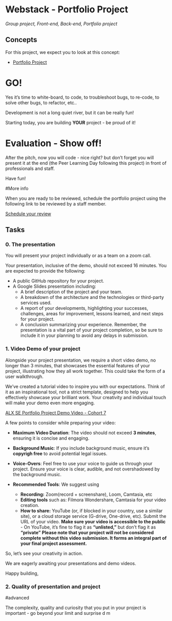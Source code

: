 # Webstack - Portfolio Project
_Group project, Front-end, Back-end, Portfolio project_
## Concepts
For this project, we expect you to look at this concept:

* [Portfolio Project](https://github.com/Chukwukaoranile/my_docs/blob/main/alx_concepts/portfolio_project.md)


# GO!

Yes it’s time to white-board, to code, to troubleshoot bugs, to re-code, to solve other bugs, to refactor, etc..

Development is not a long quiet river, but it can be really fun!

Starting today, you are building **YOUR** project - be proud of it!

# Evaluation - Show off!

After the pitch, now you will code - nice right? but don’t forget you will present it at the end (the Peer Learning Day following this project) in front of professionals and staff.

Have fun!

#More info

When you are ready to be reviewed, schedule the portfolio project using the following link to be reviewed by a staff member.

[Schedule your review](https://calendly.com/alx-se-mentors/specialisation-portfolio-project-review?month=2023-10)

## Tasks
### 0. The presentation

You will present your project individually or as a team on a zoom call.

Your presentation, inclusive of the demo, should not exceed 16 minutes. You are expected to provide the following:

- A public GitHub repository for your project.
- A Google Slides presentation including:
	- A brief description of the project and your team.
	- A breakdown of the architecture and the technologies or third-party services used.
	- A report of your developments, highlighting your successes, challenges, areas for improvement, lessons learned, and next steps for your project.
	- A conclusion summarizing your experience.
Remember, the presentation is a vital part of your project completion, so be sure to include it in your planning to avoid any delays in submission.

### 1. Video Demo of your project
Alongside your project presentation, we require a short video demo, no longer than 3 minutes, that showcases the essential features of your project, illustrating how they all work together. This could take the form of a user walkthrough.

We’ve created a tutorial video to inspire you with our expectations. Think of it as an inspirational tool, not a strict template, designed to help you effectively showcase your brilliant work. Your creativity and individual touch will make your demo even more engaging.

[ALX SE Portfolio Project Demo Video -  Cohort 7](https://img.youtube.com/vi/PYCxct2e0zI/0.jpg)



A few points to consider while preparing your video:

- **Maximum Video Duration**: The video should not exceed **3 minutes**, ensuring it is concise and engaging.

- **Background Music**: If you include background music, ensure it’s **copyrigh free** to avoid potential legal issues.

- **Voice-Overs**: Feel free to use your voice to guide us through your project. Ensure your voice is clear, audible, and not overshadowed by the background music.

- **Recommended Tools**: We suggest using

	- **Recording:** Zoom(record + screenshare), Loom, Camtasia, etc
	- **Editing tools** such as: Filmora Wondershare, Camtasia for your video creation.
	- **How to share:** YouTube (or, if blocked in your country, use a similar site), or a cloud storage service (G-drive, One-drive, etc). Submit the URL of your video. **Make sure your video is accessible to the public** - On YouTube, it’s fine to flag it as **“unlisted,”** but don’t flag it as **“private”**
**Please note that your project will not be considered complete without this video submission. It forms an integral part of your final project assessment.**

So, let’s see your creativity in action.

We are eagerly awaiting your presentations and demo videos.

Happy building,

### 2. Quality of presentation and project
#advanced


The complexity, quality and curiosity that you put in your project is important - go beyond your limit and surprise d m	
